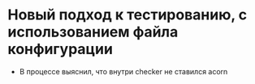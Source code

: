 # Новый подход к тестированию, с использованием файла конфигурации

 * В процессе выяснил, что внутри checker не ставился acorn

